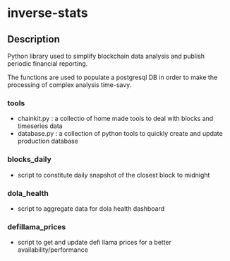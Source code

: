 # inverse-stats

## Description

Python library used to simplify blockchain data analysis and publish periodic financial reporting.

The functions are used to populate a postgresql DB in order to make the processing of complex analysis time-savy.

### tools
- chainkit.py : a collectio of home made tools to deal with blocks and timeseries data
- database.py : a collection of python tools to quickly create and update production database

### blocks_daily
- script to constitute daily snapshot of the closest block to midnight

### dola_health
- script to aggregate data for dola health dashboard

### defillama_prices
- script to get and update defi llama prices for a better availability/performance